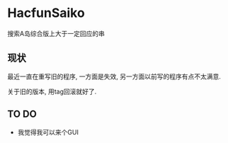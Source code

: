 HacfunSaiko
===============
搜索A岛综合版上大于一定回应的串  


现状
----------
最近一直在重写旧的程序, 一方面是失效, 另一方面以前写的程序有点不太满意.  


关于旧的版本, 用tag回滚就好了.

TO DO
---------
- 我觉得我可以来个GUI